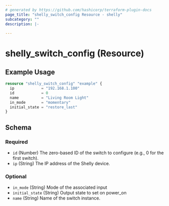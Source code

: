 ```yaml
---
# generated by https://github.com/hashicorp/terraform-plugin-docs
page_title: "shelly_switch_config Resource - shelly"
subcategory: ""
description: |-
  
---
```


# shelly_switch_config (Resource)



## Example Usage

```terraform
resource "shelly_switch_config" "example" {
  ip            = "192.168.1.100"
  id            = 0
  name          = "Living Room Light"
  in_mode       = "momentary"
  initial_state = "restore_last"
}
```

<!-- schema generated by tfplugindocs -->
## Schema

### Required

- `id` (Number) The zero-based ID of the switch to configure (e.g., 0 for the first switch).
- `ip` (String) The IP address of the Shelly device.

### Optional

- `in_mode` (String) Mode of the associated input
- `initial_state` (String) Output state to set on power_on
- `name` (String) Name of the switch instance.
